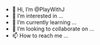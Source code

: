 - 👋 Hi, I’m @PlayWithJ
- 👀 I’m interested in ...
- 🌱 I’m currently learning ...
- 💞️ I’m looking to collaborate on ...
- 📫 How to reach me ...

<!---
PlayWithJ/PlayWithJ is a ✨ special ✨ repository because its `README.md` (this file) appears on your GitHub profile.
You can click the Preview link to take a look at your changes.
--->
